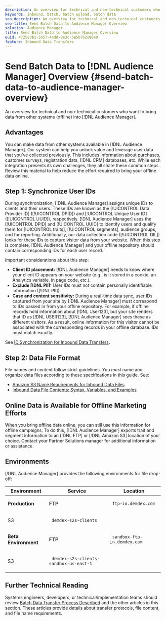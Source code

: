 ```yaml
---
description: An overview for technical and non-technical customers who want to bring data from other systems (offline) into Audience Manager.
keywords: inbound, batch, batch upload, batch data
seo-description: An overview for technical and non-technical customers who want to bring data from other systems (offline) into Audience Manager. To do so, use the batch upload option in Audience Manager.
seo-title: Send Batch Data to Audience Manager Overview
solution: Audience Manager
title: Send Batch Data to Audience Manager Overview
uuid: 472583b1-5057-4add-8e3c-5e50762c88e0
feature: Inbound Data Transfers
---
```


# Send Batch Data to [!DNL Audience Manager] Overview {#send-batch-data-to-audience-manager-overview}

An overview for technical and non-technical customers who want to bring data from other systems (offline) into [!DNL Audience Manager].

## Advantages

You can make data from other systems available in [!DNL Audience Manager]. Our system can help you unlock value and leverage user data that you've collected previously. This includes information about purchases, customer surveys, registration data, [!DNL CRM] databases, etc. While each integration presents its own challenges, they all share these common steps. Review this material to help reduce the effort required to bring your offline data online.

## Step 1: Synchronize User IDs

During synchronization, [!DNL Audience Manager] assigns unique IDs to clients and their users. These IDs are known as the [!UICONTROL Data Provider ID] ([!UICONTROL DPID]) and [!UICONTROL Unique User ID] ([!UICONTROL UUID]), respectively. [!DNL Audience Manager] uses the [!UICONTROL DPID] and [!UICONTROL UUID] to identify users and qualify them for [!UICONTROL traits], [!UICONTROL segments], audience groups, and for reporting. Additionally, our data collection code ([!UICONTROL DIL]) looks for these IDs to capture visitor data from your website. When this step is complete, [!DNL Audience Manager] and your offline repository should contain corresponding IDs for each user record.

Important considerations about this step:

* **Client ID placement:** [!DNL Audience Manager] needs to know where your client ID appears on your website (e.g., is it stored in a cookie, an Analytics variable, in page code, etc.).
* **Exclude [!DNL PII]:** User IDs must not contain personally identifiable information ([!DNL PII]).
* **Case and content sensitivity:** During a real-time data sync, user IDs captured from your site by [!DNL Audience Manager] must correspond to IDs passed in from your offline repository. For example, if offline records hold information about [!DNL User123], but your site renders that ID as [!DNL USER123], [!DNL Audience Manager] sees these as different visitors. As a result, online information for this visitor cannot be associated with the corresponding records in your offline database. IDs must match exactly.

See [ID Synchronization for Inbound Data Transfers](../../../integration/sending-audience-data/batch-data-transfer-explained/id-sync-http.md).

## Step 2: Data File Format

File names and content follow strict guidelines. You *must* name and organize data files according to these specifications in this guide. See:

* [Amazon S3 Name Requirements for Inbound Data Files](../../../integration/sending-audience-data/batch-data-transfer-explained/inbound-s3-filenames.md) 
* [Inbound Data File Contents: Syntax, Variables, and Examples](../../../integration/sending-audience-data/batch-data-transfer-explained/inbound-file-contents.md)

## Online Data is Available for Offline Marketing Efforts

When you bring offline data online, you can still use this information for offline campaigns. To do this, [!DNL Audience Manager] exports trait and segment information to an [!DNL FTP] or [!DNL Amazon S3] location of your choice. Contact your Partner Solutions manager for additional information or assistance.

## Environments

[!DNL Audience Manager] provides the following environments for file drop-off:

<table id="table_A61AA64578944B23B5A7355F2A76E882"> 
 <thead> 
  <tr> 
   <th colname="col1" class="entry"> Environment </th> 
   <th colname="col02" class="entry"> Service </th> 
   <th colname="col2" class="entry"> Location </th> 
  </tr> 
 </thead>
 <tbody> 
  <tr> 
   <td colname="col1" morerows="1"> <b>Production</b> </td> 
   <td colname="col02"> FTP </td> 
   <td colname="col2"> <p> <code> ftp-in.demdex.com</code> </p> </td> 
  </tr> 
  <tr> 
   <td colname="col02"> S3 </td> 
   <td colname="col2"> <p> <code> demdex-s2s-clients</code> </p> </td> 
  </tr> 
  <tr> 
   <td colname="col1" morerows="1"> <b>Beta Environment</b> </td> 
   <td colname="col02"> FTP </td> 
   <td colname="col2"> <p><code> sandbox-ftp-in.demdex.com</code> </p> </td> 
  </tr> 
  <tr> 
   <td colname="col02"> S3 </td> 
   <td colname="col2"> <p> <code> demdex-s2s-clients-sandbox-us-east-1</code> </p> </td> 
  </tr> 
 </tbody> 
</table>

## Further Technical Reading

Systems engineers, developers, or technical/implementation teams should review [Batch Data Transfer Process Described](../../../integration/sending-audience-data/batch-data-transfer-explained/batch-data-transfer-explained.md) and the other articles in this section. These articles provide details about transfer protocols, file content, and file name requirements.
